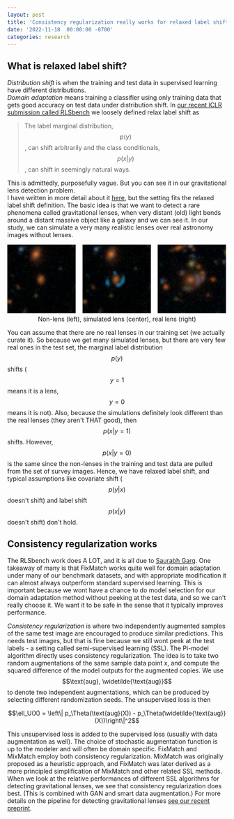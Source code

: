 ```yaml
---
layout: post
title: 'Consistency regularization really works for relaxed label shift'
date: '2022-11-18  00:00:00 -0700'
categories: research
---
```


## What is relaxed label shift?

*Distribution shift* is when the training and test data in supervised learning have different distributions.  
*Domain adaptation* means training a classifier using only training data that gets good accuracy on test data under distribution shift.
In [our recent ICLR submission called RLSbench](https://openreview.net/forum?id=kLvYYV-YK_j) we loosely defined relax label shift as

> The label marginal distribution, $$p(y)$$, can shift arbitrarily and the class conditionals, $$p(x\vert y)$$, can shift in seemingly natural ways.

This is admittedly, purposefully vague.  But you can see it in our gravitational lens detection problem.  
I have written in more detail about it [here](https://jsharpna.github.io/research/2022/03/28/gravitational-lenses.html), but the setting fits the relaxed label shift definition.
The basic idea is that we want to detect a rare phenomena called gravitational lenses, when very distant (old) light bends around a distant massive object like a galaxy and we can see it.
In our study, we can simulate a very many realistic lenses over real astronomy images without lenses.

<p align='center'>
<img src='/images/lenses/grav_lens.jpg'><br>
Non-lens (left), simulated lens (center), real lens (right)
</p>

You can assume that there are no real lenses in our training set (we actually curate it).
So because we get many simulated lenses, but there are very few real ones in the test set, the marginal label distribution $$p(y)$$ shifts ($$y=1$$ means it is a lens, $$y=0$$ means it is not).
Also, because the simulations definitely look different than the real lenses (they aren't THAT good), then $$p(x\vert y=1)$$ shifts.
However, $$p(x\vert y=0)$$ is the same since the non-lenses in the training and test data are pulled from the set of survey images.
Hence, we have relaxed label shift, and typical assumptions like covariate shift ( $$p(y\vert x)$$ doesn't shift) and label shift $$p(x\vert y)$$ doesn't shift) don't hold.

## Consistency regularization works

The RLSbench work does A LOT, and it is all due to [Saurabh Garg](https://saurabhgarg1996.github.io/).
One takeaway of many is that FixMatch works quite well for domain adaptation under many of our benchmark datasets, and with appropriate modification it can almost always outperform standard supervised learning.
This is important because we wont have a chance to do model selection for our domain adaptation method without peeking at the test data, and so we can't really choose it.
We want it to be safe in the sense that it typically improves performance.

*Consistency regularization* is where two independently augmented samples of the same test image are encouraged to produce similar predictions.
This needs test images, but that is fine because we still wont peek at the test labels - a setting called semi-supervised learning (SSL).
The Pi-model algorithm directly uses consistency regularization. 
The idea is to take two random augmentations of the same sample data point x, and compute the squared difference of the model outputs for the augmented copies. 
We use $$\text{aug}, \widetilde{\text{aug}}$$ to denote two independent augmentations, which can be produced by selecting different randomization seeds. The unsupervised loss is then

$$\ell_U(X) = \left\| p_\Theta(\text{aug}(X)) - p_\Theta(\widetilde{\text{aug}}(X))\right\|^2$$

This unsupervised loss is added to the supervised loss (usually with data augmentation as well).
The choice of stochastic augmentation function is up to the modeler and will often be domain specific. 
FixMatch and MixMatch employ both consistency regularization.
MixMatch was originally proposed as a heuristic approach, and FixMatch was later derived as a more principled simplification of MixMatch and other related SSL methods. 
When we look at the relative performances of different SSL algorithms for detecting gravitational lenses, we see that consistency regularization does best.
(This is combined with GAN and smart data augmentation.)
For more details on the pipeline for detecting gravitational lenses [see our recent preprint](https://arxiv.org/abs/2211.00047).

